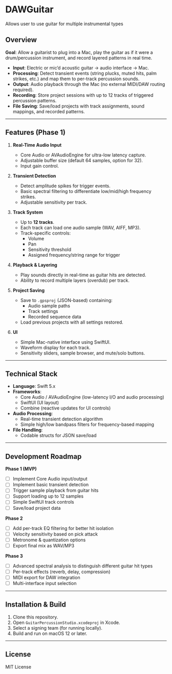 # DAWGuitar
Allows user to use guitar for multiple instrumental types

## Overview

**Goal**: Allow a guitarist to plug into a Mac, play the guitar as if it were a drum/percussion instrument, and record layered patterns in real time.

- **Input**: Electric or mic’d acoustic guitar → audio interface → Mac.
- **Processing**: Detect transient events (string plucks, muted hits, palm strikes, etc.) and map them to per-track percussion sounds.
- **Output**: Audio playback through the Mac (no external MIDI/DAW routing required).
- **Recording**: Store project sessions with up to 12 tracks of triggered percussion patterns.
- **File Saving**: Save/load projects with track assignments, sound mappings, and recorded patterns.

---

## Features (Phase 1)

1. **Real-Time Audio Input**
   - Core Audio or AVAudioEngine for ultra-low latency capture.
   - Adjustable buffer size (default 64 samples, option for 32).
   - Input gain control.

2. **Transient Detection**
   - Detect amplitude spikes for trigger events.
   - Basic spectral filtering to differentiate low/mid/high frequency strikes.
   - Adjustable sensitivity per track.

3. **Track System**
   - Up to **12 tracks**.
   - Each track can load one audio sample (WAV, AIFF, MP3).
   - Track-specific controls:
     - Volume
     - Pan
     - Sensitivity threshold
     - Assigned frequency/string range for trigger

4. **Playback & Layering**
   - Play sounds directly in real-time as guitar hits are detected.
   - Ability to record multiple layers (overdub) per track.

5. **Project Saving**
   - Save to `.gpsproj` (JSON-based) containing:
     - Audio sample paths
     - Track settings
     - Recorded sequence data
   - Load previous projects with all settings restored.

6. **UI**
   - Simple Mac-native interface using SwiftUI.
   - Waveform display for each track.
   - Sensitivity sliders, sample browser, and mute/solo buttons.

---

## Technical Stack

- **Language**: Swift 5.x
- **Frameworks**:
  - Core Audio / AVAudioEngine (low-latency I/O and audio processing)
  - SwiftUI (UI layout)
  - Combine (reactive updates for UI controls)
- **Audio Processing**:
  - Real-time transient detection algorithm
  - Simple high/low bandpass filters for frequency-based mapping
- **File Handling**:
  - Codable structs for JSON save/load

---

## Development Roadmap

**Phase 1 (MVP)**
- [ ] Implement Core Audio input/output
- [ ] Implement basic transient detection
- [ ] Trigger sample playback from guitar hits
- [ ] Support loading up to 12 samples
- [ ] Simple SwiftUI track controls
- [ ] Save/load project data

**Phase 2**
- [ ] Add per-track EQ filtering for better hit isolation
- [ ] Velocity sensitivity based on pick attack
- [ ] Metronome & quantization options
- [ ] Export final mix as WAV/MP3

**Phase 3**
- [ ] Advanced spectral analysis to distinguish different guitar hit types
- [ ] Per-track effects (reverb, delay, compression)
- [ ] MIDI export for DAW integration
- [ ] Multi-interface input selection

---

## Installation & Build
1. Clone this repository.
2. Open `GuitarPercussionStudio.xcodeproj` in Xcode.
3. Select a signing team (for running locally).
4. Build and run on macOS 12 or later.

---

## License
MIT License
